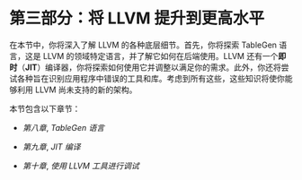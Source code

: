 # 第三部分：将 LLVM 提升到更高水平

在本节中，你将深入了解 LLVM 的各种底层细节。首先，你将探索 TableGen 语言，这是 LLVM 的领域特定语言，并了解它如何在后端使用。LLVM 还有一个**即时**（**JIT**）编译器，你将探索如何使用它并调整以满足你的需求。此外，你还将尝试各种旨在识别应用程序中错误的工具和库。考虑到所有这些，这些知识将使你能够利用 LLVM 尚未支持的新的架构。

本节包含以下章节：

+   *第八章*, *TableGen 语言*

+   *第九章*, *JIT 编译*

+   *第十章*, *使用 LLVM 工具进行调试*
